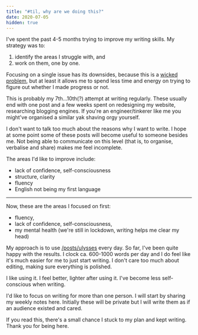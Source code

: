 ```yaml
---
title: "#til, why are we doing this?"
date: 2020-07-05
hidden: true
---
```


I've spent the past 4-5 months trying to improve my writing skills. My strategy was to:

1) identify the areas I struggle with, and
2) work on them, one by one.

Focusing on a single issue has its downsides, because this is a [wicked problem](https://en.wikipedia.org/wiki/Wicked_problem), but at least it allows me to spend less time and energy on trying to figure out whether I made progress or not.

This is probably my 7th...10th(?) attempt at writing regularly. These usually end with one post and a few weeks spent on redesigning my website, researching blogging engines. If you're an engineer/tinkerer like me you might've organised a similar yak shaving orgy yourself.

I don't want to talk too much about the reasons why I want to write. I hope at some point some of these posts will become useful to someone besides me. Not being able to communicate on this level (that is, to organise, verbalise and share) makes me feel incomplete.

The areas I'd like to improve include:

- lack of confidence, self-consciousness
- structure, clarity
- fluency
- English not being my first language

---

Now, these are the areas I focused on first:

- fluency,
- lack of confidence, self-consciousness,
- my mental health (we're still in lockdown, writing helps me clear my head)

My approach is to use [/posts/ulysses](Ulysses) every day. So far, I've been quite happy with the results. I clock ca. 600-1000 words per day and I do feel like it's much easier for me to just start writing. I don't care too much about editing, making sure everything is polished.

I like using it. I feel better, lighter after using it. I've become less self-conscious when writing.

I'd like to focus on writing for more than one person. I will start by sharing my weekly notes here. Initially these will be private but I will write them as if an audience existed and cared.

If you read this, there's a small chance I stuck to my plan and kept writing. Thank you for being here.